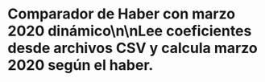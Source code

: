 # Comparador de Haber con marzo 2020 dinámico\n\nLee coeficientes desde archivos CSV y calcula marzo 2020 según el haber.